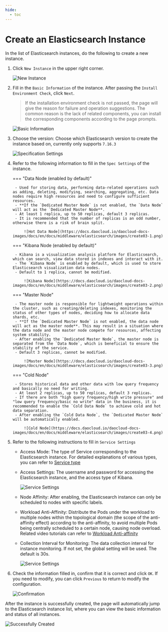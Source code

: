 ```yaml
---
hide:
  - toc
---
```


# Create an Elasticsearch Instance

In the list of Elasticsearch instances, do the following to create a new instance.

1. Click `New Instance` in the upper right corner.

    ![New Instance](https://docs.daocloud.io/daocloud-docs-images/docs/en/docs/middleware/elasticsearch/images/create01.png)

2. Fill in the `Basic Information` of the instance. After passing the `Install Environment Check`, click `Next`.

    > If the installation environment check is not passed, the page will give the reason for failure and operation suggestions. The common reason is the lack of related components, you can install the corresponding components according to the page prompts.

    ![Basic Information](https://docs.daocloud.io/daocloud-docs-images/docs/en/docs/middleware/elasticsearch/images/create02.png)

3. Choose the version: Choose which Elasticsearch version to create the instance based on, currently only supports `7.16.3`

    ![Specification Settings](https://docs.daocloud.io/daocloud-docs-images/docs/en/docs/middleware/elasticsearch/images/create03.png)

4. Refer to the following information to fill in the `Spec Settings` of the instance.

    === "Data Node (enabled by default)"

        - Used for storing data, performing data-related operations such as adding, deleting, modifying, searching, aggregating, etc. Data nodes require high resources and need to configure sufficient resources.
        - **If the `Dedicated Master Node` is not enabled, the `Data Node` will act as the `Dedicated Master Node**.
        - At least 1 replica, up to 50 replicas, default 3 replicas.
        - It is recommended that the number of replicas is an odd number, otherwise there is a risk of brain split.

            ![Hot Data Node](https://docs.daocloud.io/daocloud-docs-images/docs/en/docs/middleware/elasticsearch/images/create03-1.png)

    === "Kibana Node (enabled by default)"

        - Kibana is a visualization analysis platform for Elasticsearch, which can search, view data stored in indexes and interact with it.
        - The `Kibana Node` is enabled by default, which is used to store Elasticsearch visualization data nodes.
        - Default to 1 replica, cannot be modified.

            ![Kibana Node](https://docs.daocloud.io/daocloud-docs-images/docs/en/docs/middleware/elasticsearch/images/create03-2.png)

    === "Master Node"

        - The master node is responsible for lightweight operations within the cluster, such as creating/deleting indexes, monitoring the status of other types of nodes, deciding how to allocate data shards, etc.
        - **If the `Dedicated Master Node` is not enabled, the data node will act as the master node**. This may result in a situation where the data node and the master node compete for resources, affecting system stability.
        - After enabling the `Dedicated Master Node`, the master node is separated from the `Data Node`, which is beneficial to ensure the stability of the service.
        - Default 3 replicas, cannot be modified.

            ![Master Node](https://docs.daocloud.io/daocloud-docs-images/docs/en/docs/middleware/elasticsearch/images/create03-3.png)

    === "Cold Node"

        - Stores historical data and other data with low query frequency and basically no need for writing.
        - At least 2 replicas, up to 50 replicas, default 3 replicas.
        - If there are both "high query frequency/high write pressure" and "low query frequency/basic no write" data in the business, it is recommended to enable the `Cold Data Node` to achieve cold and hot data separation.
        - After enabling the `Cold Data Node`, the `Dedicated Master Node` will be automatically enabled.

            ![Cold Node](https://docs.daocloud.io/daocloud-docs-images/docs/en/docs/middleware/elasticsearch/images/create03-4.png)

5. Refer to the following instructions to fill in `Service Settings`

    - Access Mode: The type of Service corresponding to the Elasticsearch instance. For detailed explanations of various types, you can refer to [Service type](https://kubernetes.io/docs/concepts/services-networking/service/#publishing-services-service-types)
    - Access Settings: The username and password for accessing the Elasticsearch instance, and the access type of Kibana.

        ![Service Settings](https://docs.daocloud.io/daocloud-docs-images/docs/en/docs/middleware/elasticsearch/images/create04.png)

    - Node Affinity: After enabling, the Elasticsearch instance can only be scheduled to nodes with specific labels.
    - Workload Anti-Affinity: Distribute the Pods under the workload to multiple nodes within the topological domain (the scope of the anti-affinity effect) according to the anti-affinity, to avoid multiple Pods being centrally scheduled to a certain node, causing node overload. Related video tutorials can refer to [Workload Anti-affinity](../../../videos/mcamel.md#_1)
    - Collection Interval for Monitoring: The data collection interval for instance monitoring. If not set, the global setting will be used. The default is 30s.

        ![Service Settings](https://docs.daocloud.io/daocloud-docs-images/docs/en/docs/middleware/elasticsearch/images/create04-1.png)

6. Check the information filled in, confirm that it is correct and click `OK`. If you need to modify, you can click `Previous` to return to modify the configuration.

    ![Confirmation](https://docs.daocloud.io/daocloud-docs-images/docs/en/docs/middleware/elasticsearch/images/create05.png)

After the instance is successfully created, the page will automatically jump to the Elasticsearch instance list, where you can view the basic information and status of all instances.

![Successfully Created](https://docs.daocloud.io/daocloud-docs-images/docs/en/docs/middleware/elasticsearch/images/create06.png)
